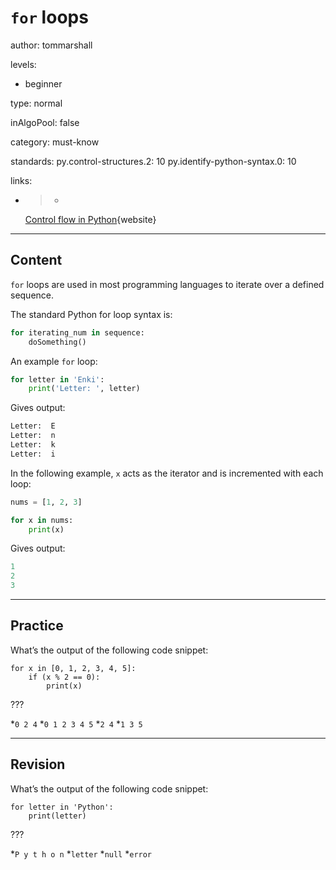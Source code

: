 # `for` loops
author: tommarshall

levels:

  - beginner

type: normal

inAlgoPool: false

category: must-know

standards:
  py.control-structures.2: 10
  py.identify-python-syntax.0: 10

links:

  - >-
    [Control flow in
    Python](https://docs.python.org/2/tutorial/controlflow.html){website}

---
## Content

`for` loops are used in most programming languages to iterate over a defined sequence.

The standard Python for loop syntax is:
```python
for iterating_num in sequence:
    doSomething()
```

An example `for` loop:

```python
for letter in 'Enki':
    print('Letter: ', letter)
```
Gives output:
```python
Letter:  E
Letter:  n
Letter:  k
Letter:  i
```
In the following example, `x` acts as the iterator and is incremented with each loop:

```python
nums = [1, 2, 3]

for x in nums:
    print(x)
```
Gives output:
```python
1
2
3
```

---
## Practice

What’s the output of the following code snippet:

```
for x in [0, 1, 2, 3, 4, 5]:
    if (x % 2 == 0):
        print(x)
```
???

*`0 2 4`
*`0 1 2 3 4 5`
*`2 4`
*`1 3 5`

---
## Revision

What’s the output of the following code snippet:

```
for letter in 'Python':
    print(letter)
```
???

*`P y t h o n`
*`letter`
*`null`
*`error`
